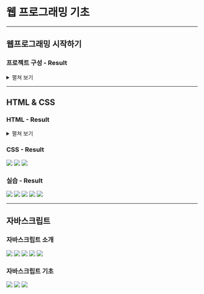 # 웹 프로그래밍 기초

---

## 웹프로그래밍 시작하기
### 프로젝트 구성 - Result
<details>
    <summary>펼쳐 보기</summary>
    <img src="https://github.com/ankiwoong/Postech_Web_Programming_Basics/blob/main/screenshot/screenshot-1.png?raw=true">  
</details>

---

## HTML & CSS

### HTML - Result
<details>
    <summary>펼쳐 보기</summary>
<img src="https://github.com/ankiwoong/Postech_Web_Programming_Basics/blob/main/screenshot/screenshot-2.png?raw=true">

<img src="https://github.com/ankiwoong/Postech_Web_Programming_Basics/blob/main/screenshot/screenshot-3.png?raw=true">

<img src="https://github.com/ankiwoong/Postech_Web_Programming_Basics/blob/main/screenshot/screenshot-3-1.png?raw=true">

<img src="https://github.com/ankiwoong/Postech_Web_Programming_Basics/blob/main/screenshot/screenshot-3-2.png?raw=true">
</details>

### CSS - Result
<img src="https://github.com/ankiwoong/Postech_Web_Programming_Basics/blob/main/screenshot/screenshot-4.png?raw=true">

<img src="https://github.com/ankiwoong/Postech_Web_Programming_Basics/blob/main/screenshot/screenshot-5.png?raw=true">

<img src="https://github.com/ankiwoong/Postech_Web_Programming_Basics/blob/main/screenshot/screenshot-6.png?raw=true">

### 실습 - Result
<img src="https://github.com/ankiwoong/Postech_Web_Programming_Basics/blob/main/screenshot/screenshot-8-1.png?raw=true">

<img src="https://github.com/ankiwoong/Postech_Web_Programming_Basics/blob/main/screenshot/screenshot-8-2.png?raw=true">

<img src="https://github.com/ankiwoong/Postech_Web_Programming_Basics/blob/main/screenshot/screenshot-8-3.png?raw=true">

<img src="https://github.com/ankiwoong/Postech_Web_Programming_Basics/blob/main/screenshot/screenshot-8-4.png?raw=true">

<img src="https://github.com/ankiwoong/Postech_Web_Programming_Basics/blob/main/screenshot/screenshot-8-5.png?raw=true">

---

## 자바스크립트

### 자바스크립트 소개
<img src="https://github.com/ankiwoong/Postech_Web_Programming_Basics/blob/main/screenshot/screenshot-9-1.png?raw=true">

<img src="https://github.com/ankiwoong/Postech_Web_Programming_Basics/blob/main/screenshot/screenshot-9-2.png?raw=true">

<img src="https://github.com/ankiwoong/Postech_Web_Programming_Basics/blob/main/screenshot/screenshot-9-3.png?raw=true">

<img src="https://github.com/ankiwoong/Postech_Web_Programming_Basics/blob/main/screenshot/screenshot-10-1.png?raw=true">

<img src="https://github.com/ankiwoong/Postech_Web_Programming_Basics/blob/main/screenshot/screenshot-10-2.png?raw=true">

### 자바스크립트 기초
<img src="https://github.com/ankiwoong/Postech_Web_Programming_Basics/blob/main/screenshot/screenshot-12-2.png?raw=true">

<img src="https://github.com/ankiwoong/Postech_Web_Programming_Basics/blob/main/screenshot/screenshot-12-3.png?raw=true">

<img src="https://github.com/ankiwoong/Postech_Web_Programming_Basics/blob/main/screenshot/screenshot-12-1.png?raw=true">
